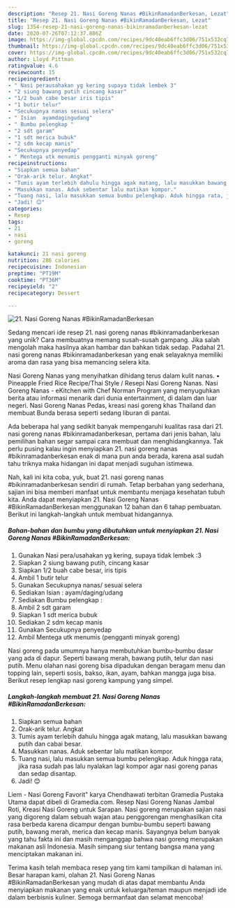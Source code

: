 ```yaml
---
description: "Resep 21. Nasi Goreng Nanas #BikinRamadanBerkesan, Lezat"
title: "Resep 21. Nasi Goreng Nanas #BikinRamadanBerkesan, Lezat"
slug: 1354-resep-21-nasi-goreng-nanas-bikinramadanberkesan-lezat
date: 2020-07-26T07:12:37.806Z
image: https://img-global.cpcdn.com/recipes/9dc40eab6ffc3d06/751x532cq70/21-nasi-goreng-nanas-bikinramadanberkesan-foto-resep-utama.jpg
thumbnail: https://img-global.cpcdn.com/recipes/9dc40eab6ffc3d06/751x532cq70/21-nasi-goreng-nanas-bikinramadanberkesan-foto-resep-utama.jpg
cover: https://img-global.cpcdn.com/recipes/9dc40eab6ffc3d06/751x532cq70/21-nasi-goreng-nanas-bikinramadanberkesan-foto-resep-utama.jpg
author: Lloyd Pittman
ratingvalue: 4.6
reviewcount: 15
recipeingredient:
- " Nasi perausahakan yg kering supaya tidak lembek 3"
- "2 siung bawang putih cincang kasar"
- "1/2 buah cabe besar iris tipis"
- "1 butir telur"
- "Secukupnya nanas sesuai selera"
- " Isian  ayamdagingudang"
- " Bumbu pelengkap "
- "2 sdt garam"
- "1 sdt merica bubuk"
- "2 sdm kecap manis"
- "Secukupnya penyedap"
- " Mentega utk menumis pengganti minyak goreng"
recipeinstructions:
- "Siapkan semua bahan"
- "Orak-arik telur. Angkat"
- "Tumis ayam terlebih dahulu hingga agak matang, lalu masukkan bawang putih dan cabai besar."
- "Masukkan nanas. Aduk sebentar lalu matikan kompor."
- "Tuang nasi, lalu masukkan semua bumbu pelengkap. Aduk hingga rata, jika rasa sudah pas lalu nyalakan lagi kompor agar nasi goreng panas dan sedap disantap."
- "Jadi! 😊"
categories:
- Resep
tags:
- 21
- nasi
- goreng

katakunci: 21 nasi goreng 
nutrition: 286 calories
recipecuisine: Indonesian
preptime: "PT19M"
cooktime: "PT36M"
recipeyield: "2"
recipecategory: Dessert

---
```



![21. Nasi Goreng Nanas #BikinRamadanBerkesan](https://img-global.cpcdn.com/recipes/9dc40eab6ffc3d06/751x532cq70/21-nasi-goreng-nanas-bikinramadanberkesan-foto-resep-utama.jpg)

Sedang mencari ide resep 21. nasi goreng nanas #bikinramadanberkesan yang unik? Cara membuatnya memang susah-susah gampang. Jika salah mengolah maka hasilnya akan hambar dan bahkan tidak sedap. Padahal 21. nasi goreng nanas #bikinramadanberkesan yang enak selayaknya memiliki aroma dan rasa yang bisa memancing selera kita.

Nasi Goreng Nanas yang menyihatkan dihidang terus dalam kulit nanas. • Pineapple Fried Rice Recipe/Thai Style / Resepi Nasi Goreng Nanas. Nasi Goreng Nanas - eKitchen with Chef Norman Program yang menyuguhkan berita atau informasi menarik dari dunia entertainment, di dalam dan luar negeri. Nasi Goreng Nanas Pedas, kreasi nasi goreng khas Thailand dan membuat Bunda berasa seperti sedang liburan di pantai.

Ada beberapa hal yang sedikit banyak mempengaruhi kualitas rasa dari 21. nasi goreng nanas #bikinramadanberkesan, pertama dari jenis bahan, lalu pemilihan bahan segar sampai cara membuat dan menghidangkannya. Tak perlu pusing kalau ingin menyiapkan 21. nasi goreng nanas #bikinramadanberkesan enak di mana pun anda berada, karena asal sudah tahu triknya maka hidangan ini dapat menjadi suguhan istimewa.


Nah, kali ini kita coba, yuk, buat 21. nasi goreng nanas #bikinramadanberkesan sendiri di rumah. Tetap berbahan yang sederhana, sajian ini bisa memberi manfaat untuk membantu menjaga kesehatan tubuh kita. Anda dapat menyiapkan 21. Nasi Goreng Nanas #BikinRamadanBerkesan menggunakan 12 bahan dan 6 tahap pembuatan. Berikut ini langkah-langkah untuk membuat hidangannya.

<!--inarticleads1-->

##### Bahan-bahan dan bumbu yang dibutuhkan untuk menyiapkan 21. Nasi Goreng Nanas #BikinRamadanBerkesan:

1. Gunakan  Nasi pera/usahakan yg kering, supaya tidak lembek :3
1. Siapkan 2 siung bawang putih, cincang kasar
1. Siapkan 1/2 buah cabe besar, iris tipis
1. Ambil 1 butir telur
1. Gunakan Secukupnya nanas/ sesuai selera
1. Sediakan  Isian : ayam/daging/udang
1. Sediakan  Bumbu pelengkap :
1. Ambil 2 sdt garam
1. Siapkan 1 sdt merica bubuk
1. Sediakan 2 sdm kecap manis
1. Gunakan Secukupnya penyedap
1. Ambil  Mentega utk menumis (pengganti minyak goreng)


Nasi goreng pada umumnya hanya membutuhkan bumbu-bumbu dasar yang ada di dapur. Seperti bawang merah, bawang putih, telur dan nasi putih. Menu olahan nasi goreng bisa dipadukan dengan beragam menu dan topping lain, seperti sosis, bakso, ikan, ayam, bahkan mangga juga bisa. Berikut resep lengkap nasi goreng kampung yang simpel. 

<!--inarticleads2-->

##### Langkah-langkah membuat 21. Nasi Goreng Nanas #BikinRamadanBerkesan:

1. Siapkan semua bahan
1. Orak-arik telur. Angkat
1. Tumis ayam terlebih dahulu hingga agak matang, lalu masukkan bawang putih dan cabai besar.
1. Masukkan nanas. Aduk sebentar lalu matikan kompor.
1. Tuang nasi, lalu masukkan semua bumbu pelengkap. Aduk hingga rata, jika rasa sudah pas lalu nyalakan lagi kompor agar nasi goreng panas dan sedap disantap.
1. Jadi! 😊


Liem - Nasi Goreng Favorit&#34; karya Chendhawati terbitan Gramedia Pustaka Utama dapat dibeli di Gramedia.com. Resep Nasi Goreng Nanas Jambal Roti, Kreasi Nasi Goreng untuk Sarapan. Nasi goreng merupakan sajian nasi yang digoreng dalam sebuah wajan atau penggorengan menghasilkan cita rasa berbeda karena dicampur dengan bumbu-bumbu seperti bawang putih, bawang merah, merica dan kecap manis. Sayangnya belum banyak yang tahu fakta ini dan masih menganggap bahwa nasi goreng merupakan makanan asli Indonesia. Masih simpang siur tentang bangsa mana yang menciptakan makanan ini. 

Terima kasih telah membaca resep yang tim kami tampilkan di halaman ini. Besar harapan kami, olahan 21. Nasi Goreng Nanas #BikinRamadanBerkesan yang mudah di atas dapat membantu Anda menyiapkan makanan yang enak untuk keluarga/teman maupun menjadi ide dalam berbisnis kuliner. Semoga bermanfaat dan selamat mencoba!

